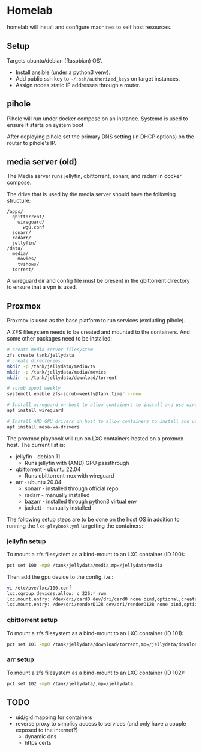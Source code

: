 # Homelab

homelab will install and configure machines to self host resources.

## Setup

Targets ubuntu/debian (Raspbian) OS'.

- Install ansible (under a python3 venv).
- Add public ssh key to `~/.ssh/authorized_keys` on target instances.
- Assign nodes static IP addresses through a router.

## pihole

Pihole will run under docker compose on an instance.
Systemd is used to ensure it starts on system boot

After deploying pihole set the primary DNS setting (in DHCP options) on the router to pihole's IP.

## media server (old)

The Media server runs jellyfin, qbittorrent, sonarr, and radarr in docker compose.

The drive that is used by the media server should have the following structure:
```
/apps/
  qbittorrent/
    wireguard/
      wg0.conf
  sonarr/
  radarr/
  jellyfin/
/data/
  media/
    movies/
    tvshows/
  torrent/
```

A wireguard dir and config file must be present in the qbittorrent directory to ensure that a vpn is used.

## Proxmox

Proxmox is used as the base platform to run services (excluding pihole).

A ZFS filesystem needs to be created and mounted to the containers. And some other packages need to be installed:

```sh
# create media server filesystem
zfs create tank/jellydata
# create directories
mkdir -p /tank/jellydata/media/tv
mkdir -p /tank/jellydata/media/movies
mkdir -p /tank/jellydata/download/torrent

# scrub zpool weekly
systemctl enable zfs-scrub-weekly@tank.timer --now

# Install wireguard on host to allow containers to install and use wireguard
apt install wireguard

# Install AMD GPU drivers on host to allow containers to install and use
apt install mesa-va-drivers
```

The proxmox playbook will run on LXC containers hosted on a proxmox host. The current list is:

- jellyfin - debian 11
  - Runs jellyfin with (AMD) GPU passthrough
- qbittorrent - ubuntu 22.04
  - Runs qbittorrent-nox with wireguard
- arr - ubuntu 20.04
  - sonarr - installed through official repo
  - radarr - manually installed
  - bazarr - installed through python3 virtual env
  - jackett - manually installed

The following setup steps are to be done on the host OS in addition to running the `lxc-playbook.yml` targetting the containers:

### jellyfin setup

To mount a zfs filesystem as a bind-mount to an LXC container (ID 100):

```sh
pct set 100 -mp0 /tank/jellydata/media,mp=/jellydata/media
```

Then add the gpu device to the config. i.e.:
```sh
vi /etc/pve/lxc/100.conf
lxc.cgroup.devices.allow: c 226:* rwm
lxc.mount.entry: /dev/dri/card0 dev/dri/card0 none bind,optional,create=file
lxc.mount.entry: /dev/dri/renderD128 dev/dri/renderD128 none bind,optional,create=file
```

### qbittorrent setup

To mount a zfs filesystem as a bind-mount to an LXC container (ID 101):

```sh
pct set 101 -mp0 /tank/jellydata/download/torrent,mp=/jellydata/download/torrent
```

### arr setup

To mount a zfs filesystem as a bind-mount to an LXC container (ID 102):

```sh
pct set 102 -mp0 /tank/jellydata/,mp=/jellydata
```

## TODO

- uid/gid mapping for containers
- reverse proxy to simplicy access to services (and only have a couple exposed to the internet?)
  - dynamic dns
  - https certs
